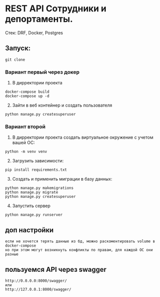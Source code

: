 # REST API Сотрудники и депортаменты.

Стек: DRF, Docker, Postgres


## Запуск:

```
git clone
```

### Вариант первый через докер

1. В дирректории проекта
```
docker-compose build
docker-compose up -d
```
2. Зайти в веб контейнер и создать пользователя

```
python manage.py createsuperuser
```

### Вариант второй 

1. В дирректории проекта создать виртуальное окружение с учетом вашей ОС:

```
python -m venv venv
```

2. Загрузить зависимости:

```
pip install requirements.txt
```

3. Создать и применить миграции в базу данных:

```
python manage.py makemigrations
python manage.py migrate
python manage.py createsuperuser
```

4. Запустить сервер

```
python manage.py runserver
```

## доп настройки

```
если не хочется терять данные из бд, можно раскоментировать volume в docker-compose
но при этом могут возникнуть конфликты по правам, для каждой ОС они разные
```

## пользуемся API через swagger

```
http://0.0.0.0:8000/swagger/
или
http://127.0.0.1:8000/swagger/

```
